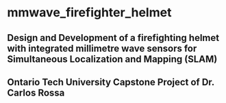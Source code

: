 # mmwave_firefighter_helmet

## Design and Development of a firefighting helmet with integrated millimetre wave sensors for Simultaneous Localization and Mapping (SLAM) 

## Ontario Tech University Capstone Project of Dr. Carlos Rossa 
